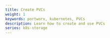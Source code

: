 ```yaml
---
title: Create PVCs
weight: 1
keywords: portworx, kubernetes, PVCs
description: Learn how to create and use PVCs
series: k8s-storage
---
```


